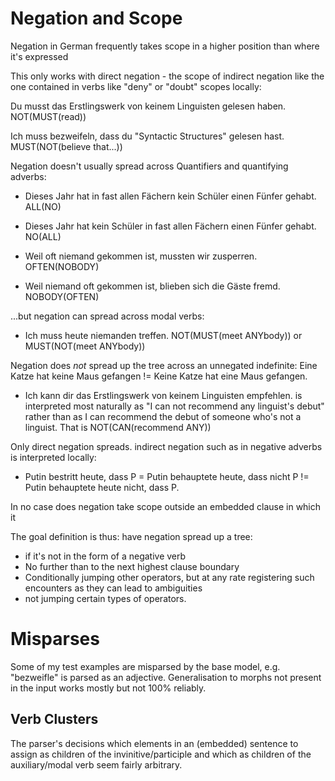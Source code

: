 Negation and Scope
===

Negation in German frequently takes scope in a higher position than where it's expressed


This only works with direct negation - the scope of indirect negation like the one contained in verbs like "deny" or "doubt" scopes locally:

Du musst das Erstlingswerk von keinem Linguisten gelesen haben. NOT(MUST(read))

Ich muss bezweifeln, dass du "Syntactic Structures" gelesen hast. MUST(NOT(believe that...))

Negation doesn't usually spread across Quantifiers and quantifying adverbs:

- Dieses Jahr hat in fast allen Fächern kein Schüler einen Fünfer gehabt. ALL(NO)
- Dieses Jahr hat kein Schüler in fast allen Fächern einen Fünfer gehabt. NO(ALL)

- Weil oft niemand gekommen ist, mussten wir zusperren. OFTEN(NOBODY)
- Weil niemand oft gekommen ist, blieben sich die Gäste fremd. NOBODY(OFTEN)

...but negation can spread across modal verbs:

- Ich muss heute niemanden treffen. NOT(MUST(meet ANYbody)) or MUST(NOT(meet ANYbody))

Negation does *not* spread up the tree across an unnegated indefinite:
Eine Katze hat keine Maus gefangen != Keine Katze hat eine Maus gefangen.

- Ich kann dir das Erstlingswerk von keinem Linguisten empfehlen. is interpreted most naturally as "I can not recommend any linguist's debut" rather than as
I can recommend the debut of someone who's not a linguist. That is NOT(CAN(recommend ANY))

Only direct negation spreads. indirect negation such as in negative adverbs is interpreted locally:

- Putin bestritt heute, dass P = Putin behauptete heute, dass nicht P != Putin behauptete heute nicht, dass P.

In no case does negation take scope outside an embedded clause in which it 

The goal definition is thus: have negation spread up a tree:
* if it's not in the form of a negative verb
* No further than to the next highest clause boundary
* Conditionally jumping other operators, but at any rate registering such encounters as they can lead to ambiguities
* not jumping certain types of operators.


Misparses
===
Some of my test examples are misparsed by the base model, e.g. "bezweifle" is parsed as an adjective. Generalisation to morphs not present in the input
works mostly but not 100% reliably.

Verb Clusters
---
The parser's decisions which elements in an (embedded) sentence to assign as children of the invinitive/participle and which as children of the auxiliary/modal verb
seem fairly arbitrary.


